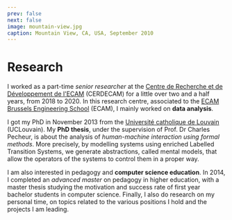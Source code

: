 ```yaml
---
prev: false
next: false
image: mountain-view.jpg
caption: Mountain View, CA, USA, September 2010
---
```


# Research

I worked as a part-time _senior researcher_ at the [Centre de Recherche et de Développement de l'ECAM](https://www.cerdecam.be) (CERDECAM) for a little over two and a half years, from 2018 to 2020. In this research centre, associated to the [ECAM Brussels Engineering School](https://www.ecam.be) (ECAM), I mainly worked on **data analysis**.

I got my PhD in November 2013 from the [Université catholique de Louvain](https://www.uclouvain.be/en) (UCLouvain). My **PhD thesis**, under the supervision of Prof. Dr Charles Pecheur, is about the analysis of _human-machine interaction using formal methods_. More precisely, by modelling systems using enriched Labelled Transition Systems, we generate abstractions, called mental models, that allow the operators of the systems to control them in a proper way.

I am also interested in pedagogy and **computer science education**. In 2014, I completed an _advanced master_ on pedagogy in higher education, with a master thesis studying the motivation and success rate of first year bachelor students in computer science. Finally, I also do research on my personal time, on topics related to the various positions I hold and the projects I am leading.
